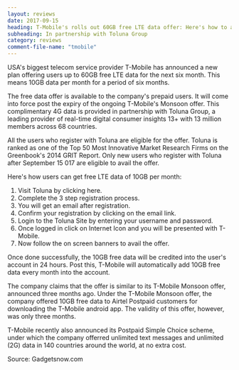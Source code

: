 ```yaml
---
layout: reviews
date: 2017-09-15
heading: T-Mobile's rolls out 60GB free LTE data offer: Here's how to avail it
subheading: In partnership with Toluna Group
category: reviews
comment-file-name: "tmobile"
---
```


USA's biggest telecom service provider T-Mobile has announced a new plan offering users up to 60GB free LTE data for the next six month. This means 10GB data per month for a period of six months.

The free data offer is available to the company's prepaid users. It will come into force post the expiry of the ongoing T-Mobile's Monsoon offer. This complimentary 4G data is provided in partnership with Toluna Group, a leading provider of real-time digital consumer insights 13+ with 13 million members across 68 countries.

All the users who register with Toluna are eligible for the offer. Toluna is ranked as one of the Top 50 Most Innovative Market Research Firms on the Greenbook's 2014 GRIT Report. Only new users who register with Toluna after September 15 017 are eligible to avail the offer.

Here's how users can get free LTE data of 10GB per month:

1. Visit Toluna by clicking here.
2. Complete the 3 step registration process.
3. You will get an email after registration. 
4. Confirm your registration by clicking on the email link.
5. Login to the Toluna Site by entering your username and password.
6. Once logged in click on Internet Icon and you will be presented with T-Mobile.
7. Now follow the on screen banners to avail the offer.

Once done successfully, the 10GB free data will be credited into the user's account in 24 hours. Post this, T-Mobile will automatically add 10GB free data every month into the account.

The company claims that the offer is similar to its T-Mobile Monsoon offer, announced three months ago. Under the T-Mobile Monsoon offer, the company offered 10GB free data to Airtel Postpaid customers for downloading the T-Mobile android app. The validity of this offer, however, was only three months.

T-Mobile recently also announced its Postpaid Simple Choice scheme, under which the company offerred unlimited text messages and unlimited (2G) data in 140 countries around the world, at no extra cost. 

Source: Gadgetsnow.com
